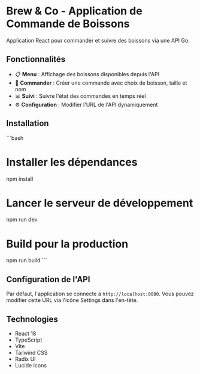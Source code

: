 # Brew & Co - Application de Commande de Boissons

Application React pour commander et suivre des boissons via une API Go.

## Fonctionnalités

- 📋 **Menu** : Affichage des boissons disponibles depuis l'API
- 🛒 **Commander** : Créer une commande avec choix de boisson, taille et nom
- 📊 **Suivi** : Suivre l'état des commandes en temps réel
- ⚙️ **Configuration** : Modifier l'URL de l'API dynamiquement

## Installation

\`\`\`bash
# Installer les dépendances
npm install

# Lancer le serveur de développement
npm run dev

# Build pour la production
npm run build
\`\`\`

## Configuration de l'API

Par défaut, l'application se connecte à `http://localhost:8080`. Vous pouvez modifier cette URL via l'icône Settings dans l'en-tête.

## Technologies

- React 18
- TypeScript
- Vite
- Tailwind CSS
- Radix UI
- Lucide Icons
